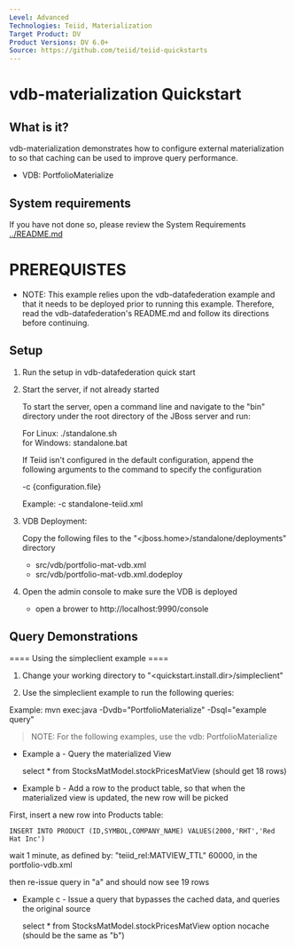 ```yaml
---
Level: Advanced
Technologies: Teiid, Materialization
Target Product: DV
Product Versions: DV 6.0+
Source: https://github.com/teiid/teiid-quickstarts
---
```


vdb-materialization Quickstart
================================

## What is it?

vdb-materialization demonstrates how to configure external materialization to so that caching can be used to improve query performance. 

*  VDB:   PortfolioMaterialize  
 

## System requirements

If you have not done so, please review the System Requirements [../README.md](../README.md)


# PREREQUISTES

* NOTE: This example relies upon the vdb-datafederation example and that it needs to be deployed prior to running this example. 
	Therefore, read the vdb-datafederation's README.md and follow its directions before continuing.


## Setup


1) Run the setup in vdb-datafederation quick start

2)  Start the server, if not already started

	To start the server, open a command line and navigate to the "bin" directory under the root directory of the JBoss server and run:
	
	For Linux:   ./standalone.sh	
	for Windows: standalone.bat

	If Teiid isn't configured in the default configuration, append the following arguments to the command to specify the configuration
		
	-c {configuration.file}  
	
	Example: -c standalone-teiid.xml 

3) VDB Deployment:

    Copy the following files to the "<jboss.home>/standalone/deployments" directory

     * src/vdb/portfolio-mat-vdb.xml
     * src/vdb/portfolio-mat-vdb.xml.dodeploy


4)  Open the admin console to make sure the VDB is deployed

	*  open a brower to http://localhost:9990/console 	


## Query Demonstrations

==== Using the simpleclient example ====

1. Change your working directory to "<quickstart.install.dir>/simpleclient"

2. Use the simpleclient example to run the following queries:

Example:   mvn exec:java -Dvdb="PortfolioMaterialize" -Dsql="example query"



> NOTE:  For the following examples,  use the vdb:  PortfolioMaterialize

*  Example a  - Query the materialized View

	select * from StocksMatModel.stockPricesMatView  (should get 18 rows)

*  Example b  - Add a row to the product table, so that when the materialized view is updated,
the new row will be picked 

First, insert a new row into Products table:

	INSERT INTO PRODUCT (ID,SYMBOL,COMPANY_NAME) VALUES(2000,'RHT','Red Hat Inc')

wait 1 minute, as defined by:  "teiid_rel:MATVIEW_TTL" 60000,  in the portfolio-vdb.xml

then re-issue query in "a" and should now see 19 rows

*  Example c  - Issue a query that bypasses the cached data, and queries the original source

	select * from StocksMatModel.stockPricesMatView option nocache  (should be the same as "b")
